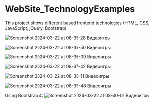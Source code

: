 # WebSite_TechnologyExamples
This project shows different based frontend technologies (HTML, CSS, JavaScript, jQuery, Bootstrap)

![Screenshot 2024-03-22 at 08-35-28 Видеоигры](https://github.com/Maritornez/WebSite_TechnologyExamples/assets/62441435/d020b8e4-fe8e-4a7a-bf73-337359ec9835)

![Screenshot 2024-03-22 at 08-35-50 Видеоигры](https://github.com/Maritornez/WebSite_TechnologyExamples/assets/62441435/abc1cc69-8324-4dda-9d50-31d2ec5376ad)

![Screenshot 2024-03-22 at 08-36-09 Видеоигры](https://github.com/Maritornez/WebSite_TechnologyExamples/assets/62441435/eae5f83f-3ee6-4052-b725-758d382492e2)

![Screenshot 2024-03-22 at 08-37-42 Видеоигры](https://github.com/Maritornez/WebSite_TechnologyExamples/assets/62441435/7480bfd4-3a04-48e0-a5d4-40d5486337d0)

![Screenshot 2024-03-22 at 08-39-11 Видеоигры](https://github.com/Maritornez/WebSite_TechnologyExamples/assets/62441435/ada0172b-2819-4dcb-9d2f-f6cf3dcd5466)

![Screenshot 2024-03-22 at 08-39-48 Видеоигры](https://github.com/Maritornez/WebSite_TechnologyExamples/assets/62441435/571c0823-96b4-4662-9d18-1d903115c506)

Using Bootstrap 4:
![Screenshot 2024-03-22 at 08-40-01 Видеоигры](https://github.com/Maritornez/WebSite_TechnologyExamples/assets/62441435/31215ab9-5f14-4e98-84bf-93474df67a31)
